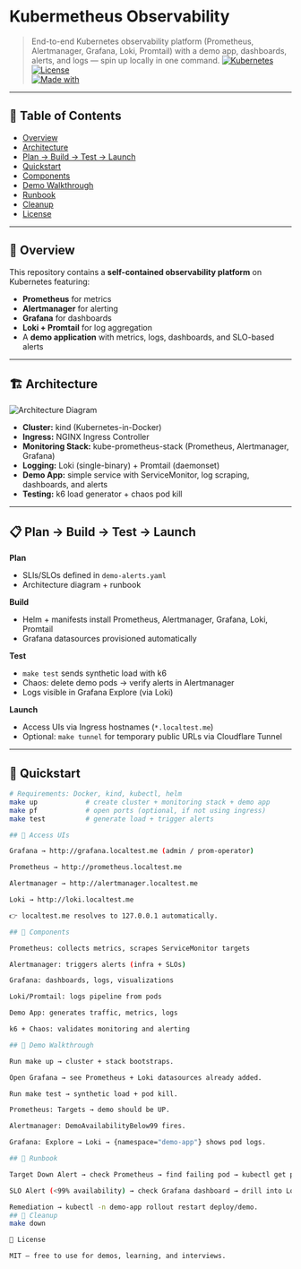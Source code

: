 # Kubermetheus Observability  
> End-to-end Kubernetes observability platform (Prometheus, Alertmanager, Grafana, Loki, Promtail) with a demo app, dashboards, alerts, and logs — spin up locally in one command.
[![Kubernetes](https://img.shields.io/badge/Kubernetes-1.29+-blue?logo=kubernetes)](https://kubernetes.io/)  
[![License](https://img.shields.io/badge/license-MIT-green.svg)](LICENSE)  
[![Made with](https://img.shields.io/badge/Made%20with-❤️-red)](#)

---

## 📑 Table of Contents
- [Overview](#overview)
- [Architecture](#architecture)
- [Plan → Build → Test → Launch](#plan--build--test--launch)
- [Quickstart](#quickstart)
- [Components](#components)
- [Demo Walkthrough](#demo-walkthrough)
- [Runbook](#runbook)
- [Cleanup](#cleanup)
- [License](#license)

---

## 📌 Overview
This repository contains a **self-contained observability platform** on Kubernetes featuring:
- **Prometheus** for metrics  
- **Alertmanager** for alerting  
- **Grafana** for dashboards  
- **Loki + Promtail** for log aggregation  
- A **demo application** with metrics, logs, dashboards, and SLO-based alerts  


---

## 🏗 Architecture
![Architecture Diagram](diagrams/architecture.png)

- **Cluster:** kind (Kubernetes-in-Docker)  
- **Ingress:** NGINX Ingress Controller  
- **Monitoring Stack:** kube-prometheus-stack (Prometheus, Alertmanager, Grafana)  
- **Logging:** Loki (single-binary) + Promtail (daemonset)  
- **Demo App:** simple service with ServiceMonitor, log scraping, dashboards, and alerts  
- **Testing:** k6 load generator + chaos pod kill  

---

## 📋 Plan → Build → Test → Launch

**Plan**  
- SLIs/SLOs defined in `demo-alerts.yaml`  
- Architecture diagram + runbook  

**Build**  
- Helm + manifests install Prometheus, Alertmanager, Grafana, Loki, Promtail  
- Grafana datasources provisioned automatically  

**Test**  
- `make test` sends synthetic load with k6  
- Chaos: delete demo pods → verify alerts in Alertmanager  
- Logs visible in Grafana Explore (via Loki)  

**Launch**  
- Access UIs via Ingress hostnames (`*.localtest.me`)  
- Optional: `make tunnel` for temporary public URLs via Cloudflare Tunnel  

---

## 🚀 Quickstart

```bash
# Requirements: Docker, kind, kubectl, helm
make up            # create cluster + monitoring stack + demo app
make pf            # open ports (optional, if not using ingress)
make test          # generate load + trigger alerts

## 🚀 Access UIs

Grafana → http://grafana.localtest.me (admin / prom-operator)

Prometheus → http://prometheus.localtest.me

Alertmanager → http://alertmanager.localtest.me

Loki → http://loki.localtest.me

👉 localtest.me resolves to 127.0.0.1 automatically.

## 🚀 Components

Prometheus: collects metrics, scrapes ServiceMonitor targets

Alertmanager: triggers alerts (infra + SLOs)

Grafana: dashboards, logs, visualizations

Loki/Promtail: logs pipeline from pods

Demo App: generates traffic, metrics, logs

k6 + Chaos: validates monitoring and alerting

## 🚀 Demo Walkthrough

Run make up → cluster + stack bootstraps.

Open Grafana → see Prometheus + Loki datasources already added.

Run make test → synthetic load + pod kill.

Prometheus: Targets → demo should be UP.

Alertmanager: DemoAvailabilityBelow99 fires.

Grafana: Explore → Loki → {namespace="demo-app"} shows pod logs.

## 🚀 Runbook

Target Down Alert → check Prometheus → find failing pod → kubectl get pods -n demo-app.

SLO Alert (<99% availability) → check Grafana dashboard → drill into Loki logs.

Remediation → kubectl -n demo-app rollout restart deploy/demo.
## 🚀 Cleanup
make down

📜 License

MIT — free to use for demos, learning, and interviews.
